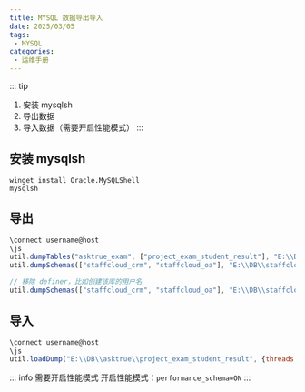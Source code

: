 ```yaml
---
title: MYSQL 数据导出导入
date: 2025/03/05
tags:
 - MYSQL
categories:
 - 运维手册
---
```


::: tip
1. 安装 mysqlsh
2. 导出数据
3. 导入数据（需要开启性能模式）
:::

## 安装 mysqlsh

```shell
winget install Oracle.MySQLShell
mysqlsh
```

## 导出

```js
\connect username@host
\js
util.dumpTables("asktrue_exam", ["project_exam_student_result"], "E:\\DB\\asktrue")
util.dumpSchemas(["staffcloud_crm", "staffcloud_oa"], "E:\\DB\\staffcloud");

// 移除 definer，比如创建该库的用户名
util.dumpSchemas(["staffcloud_crm", "staffcloud_oa"], "E:\\DB\\staffcloud", {compatibility:["strip_definers"]});
```

## 导入

```js
\connect username@host
\js
util.loadDump("E:\\DB\\asktrue\\project_exam_student_result", {threads: 4});
```

::: info 需要开启性能模式
开启性能模式：`performance_schema=ON`
:::


